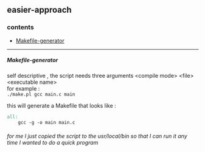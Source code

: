 
## easier-approach

### contents
* [Makefile-generator](https://github.com/abdulwahab-alobaid-2191115290/easier-approach/tree/main/Makefile_Generator)

---
##### Makefile-generator  
  
self descriptive , the script needs three arguments \<compile mode\> \<file\> \<executable name\>  
for example :  
`./make.pl gcc main.c main`  

this will generate a Makefile that looks like :  
  
```makefile
all:
	gcc -g -o main main.c
```
###### for me I just copied the script to the usr/local/bin so that I can run it any time I wanted to do a quick program
